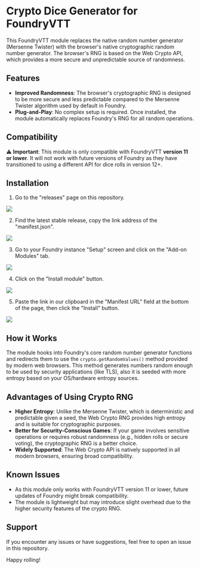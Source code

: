 # Crypto Dice Generator for FoundryVTT

This FoundryVTT module replaces the native random number generator (Mersenne Twister) with the browser's native cryptographic random number generator. The browser's RNG is based on the Web Crypto API, which provides a more secure and unpredictable source of randomness.

## Features

-   **Improved Randomness**: The browser's cryptographic RNG is designed to be more secure and less predictable compared to the Mersenne Twister algorithm used by default in Foundry.
-   **Plug-and-Play**: No complex setup is required. Once installed, the module automatically replaces Foundry's RNG for all random operations.

## Compatibility

⚠️ **Important**: This module is only compatible with FoundryVTT **version 11 or lower**. It will not work with future versions of Foundry as they have transitioned to using a different API for dice rolls in version 12+.

## Installation

1. Go to the "releases" page on this repository.

![](https://user-images.githubusercontent.com/9874071/207355820-7fafd5e4-984f-4209-b311-7aaf7e7c5393.png)

2. Find the latest stable release, copy the link address of the "manifest.json".

![](https://user-images.githubusercontent.com/9874071/207356421-6a4dca9e-6c53-4c78-8f2a-f209d8f7f82f.png)

3. Go to your Foundry instance "Setup" screen and click on the "Add-on Modules" tab.

![](https://user-images.githubusercontent.com/9874071/207356928-5ab088ae-82cb-43a9-930a-89fc52d740bb.png)

4. Click on the "Install module" button.

![](https://user-images.githubusercontent.com/9874071/207357275-b5bf8438-0d63-4c9a-bb9b-b10af6670c2c.png)

5. Paste the link in our clipboard in the "Manifest URL" field at the bottom of the page, then click the "Install" button.

![](https://user-images.githubusercontent.com/9874071/207357907-2b4f76e6-1068-4815-bd22-655349cae93a.png)

## How it Works

The module hooks into Foundry's core random number generator functions and redirects them to use the `crypto.getRandomValues()` method provided by modern web browsers. This method generates numbers random enough to be used by security applications (like TLS), also it is seeded with more entropy based on your OS/hardware entropy sources.

## Advantages of Using Crypto RNG

-   **Higher Entropy**: Unlike the Mersenne Twister, which is deterministic and predictable given a seed, the Web Crypto RNG provides high entropy and is suitable for cryptographic purposes.
-   **Better for Security-Conscious Games**: If your game involves sensitive operations or requires robust randomness (e.g., hidden rolls or secure voting), the cryptographic RNG is a better choice.
-   **Widely Supported**: The Web Crypto API is natively supported in all modern browsers, ensuring broad compatibility.

## Known Issues

-   As this module only works with FoundryVTT version 11 or lower, future updates of Foundry might break compatibility.
-   The module is lightweight but may introduce slight overhead due to the higher security features of the crypto RNG.

## Support

If you encounter any issues or have suggestions, feel free to open an issue in this repository.

Happy rolling!
